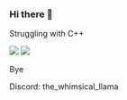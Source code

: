 ### Hi there 👋

Struggling with C++

<img src="https://github-readme-stats.vercel.app/api/?username=NastyPigz&show_icons=true"></img>
<img src="https://github-readme-stats.vercel.app/api/top-langs/?username=NastyPigz&show_icons=true"></img>

Bye

Discord: the_whimsical_llama

<!--
**NastyPigz/NastyPigz** is a ✨ _special_ ✨ repository because its `README.md` (this file) appears on your GitHub profile.

Here are some ideas to get you started:

- 🔭 I’m currently working on ...
- 🌱 I’m currently learning ...
- 👯 I’m looking to collaborate on ...
- 🤔 I’m looking for help with ...
- 💬 Ask me about ...
- 📫 How to reach me: ...
- 😄 Pronouns: ...
- ⚡ Fun fact: ...
-->
